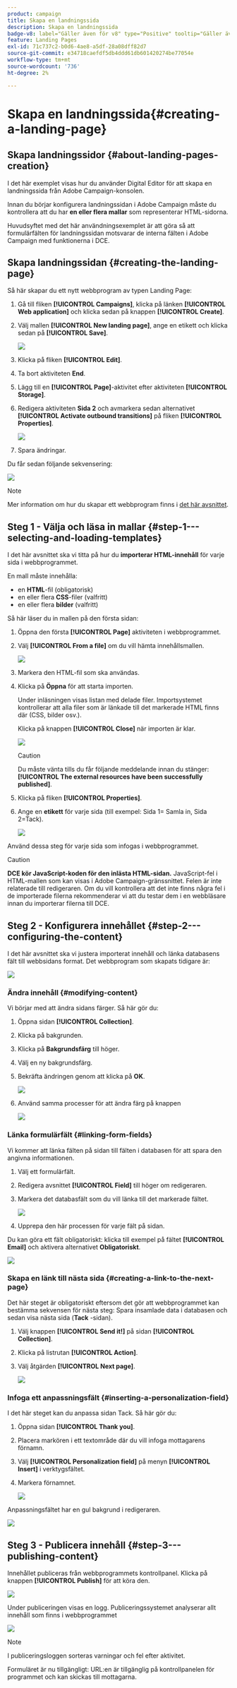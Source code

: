 ```yaml
---
product: campaign
title: Skapa en landningssida
description: Skapa en landningssida
badge-v8: label="Gäller även för v8" type="Positive" tooltip="Gäller även Campaign v8"
feature: Landing Pages
exl-id: 71c737c2-b0d6-4ae8-a5df-28a08dff82d7
source-git-commit: e34718caefdf5db4ddd61db601420274be77054e
workflow-type: tm+mt
source-wordcount: '736'
ht-degree: 2%

---
```


# Skapa en landningssida{#creating-a-landing-page}



## Skapa landningssidor {#about-landing-pages-creation}

I det här exemplet visas hur du använder Digital Editor för att skapa en landningssida från Adobe Campaign-konsolen.

Innan du börjar konfigurera landningssidan i Adobe Campaign måste du kontrollera att du har **en eller flera mallar** som representerar HTML-sidorna.

Huvudsyftet med det här användningsexemplet är att göra så att formulärfälten för landningssidan motsvarar de interna fälten i Adobe Campaign med funktionerna i DCE.

## Skapa landningssidan {#creating-the-landing-page}

Så här skapar du ett nytt webbprogram av typen Landing Page:

1. Gå till fliken **[!UICONTROL Campaigns]**, klicka på länken **[!UICONTROL Web application]** och klicka sedan på knappen **[!UICONTROL Create]**.
1. Välj mallen **[!UICONTROL New landing page]**, ange en etikett och klicka sedan på **[!UICONTROL Save]**.

   ![](assets/dce_uc1_newlandingpage.png)

1. Klicka på fliken **[!UICONTROL Edit]**.
1. Ta bort aktiviteten **End**.
1. Lägg till en **[!UICONTROL Page]**-aktivitet efter aktiviteten **[!UICONTROL Storage]**.
1. Redigera aktiviteten **Sida 2** och avmarkera sedan alternativet **[!UICONTROL Activate outbound transitions]** på fliken **[!UICONTROL Properties]**.

   ![](assets/dce_uc1_transition.png)

1. Spara ändringar.

Du får sedan följande sekvensering:

![](assets/dce_uc1_edition_activity.png)

>[!NOTE]
>
>Mer information om hur du skapar ett webbprogram finns i [det här avsnittet](creating-a-new-web-application.md).

## Steg 1 - Välja och läsa in mallar {#step-1---selecting-and-loading-templates}

I det här avsnittet ska vi titta på hur du **importerar HTML-innehåll** för varje sida i webbprogrammet.

En mall måste innehålla:

* en **HTML**-fil (obligatorisk)
* en eller flera **CSS**-filer (valfritt)
* en eller flera **bilder** (valfritt)

Så här läser du in mallen på den första sidan:

1. Öppna den första **[!UICONTROL Page]** aktiviteten i webbprogrammet.
1. Välj **[!UICONTROL From a file]** om du vill hämta innehållsmallen.

   ![](assets/dce_uc1_selectmodel.png)

1. Markera den HTML-fil som ska användas.
1. Klicka på **Öppna** för att starta importen.

   Under inläsningen visas listan med delade filer. Importsystemet kontrollerar att alla filer som är länkade till det markerade HTML finns där (CSS, bilder osv.).

   Klicka på knappen **[!UICONTROL Close]** när importen är klar.

   ![](assets/dce_uc1_import.png)

   >[!CAUTION]
   >
   >Du måste vänta tills du får följande meddelande innan du stänger: **[!UICONTROL The external resources have been successfully published]**.

1. Klicka på fliken **[!UICONTROL Properties]**.
1. Ange en **etikett** för varje sida (till exempel: Sida 1= Samla in, Sida 2=Tack).

   ![](assets/dce_uc1_pagelabel.png)

Använd dessa steg för varje sida som infogas i webbprogrammet.

>[!CAUTION]
>
>**DCE kör JavaScript-koden för den inlästa HTML-sidan.** JavaScript-fel i HTML-mallen som kan visas i Adobe Campaign-gränssnittet. Felen är inte relaterade till redigeraren. Om du vill kontrollera att det inte finns några fel i de importerade filerna rekommenderar vi att du testar dem i en webbläsare innan du importerar filerna till DCE.

## Steg 2 - Konfigurera innehållet {#step-2---configuring-the-content}

I det här avsnittet ska vi justera importerat innehåll och länka databasens fält till webbsidans format. Det webbprogram som skapats tidigare är:

![](assets/dce_uc1_lp_enchainement.png)

### Ändra innehåll {#modifying-content}

Vi börjar med att ändra sidans färger. Så här gör du:

1. Öppna sidan **[!UICONTROL Collection]**.
1. Klicka på bakgrunden.
1. Klicka på **Bakgrundsfärg** till höger.
1. Välj en ny bakgrundsfärg.
1. Bekräfta ändringen genom att klicka på **OK**.

   ![](assets/dce_uc1_changecolor.png)

1. Använd samma processer för att ändra färg på knappen

   ![](assets/dce_uc1_finalcolor.png)

### Länka formulärfält {#linking-form-fields}

Vi kommer att länka fälten på sidan till fälten i databasen för att spara den angivna informationen.

1. Välj ett formulärfält.
1. Redigera avsnittet **[!UICONTROL Field]** till höger om redigeraren.
1. Markera det databasfält som du vill länka till det markerade fältet.

   ![](assets/dce_uc1_mapping.png)

1. Upprepa den här processen för varje fält på sidan.

Du kan göra ett fält obligatoriskt: klicka till exempel på fältet **[!UICONTROL Email]** och aktivera alternativet **Obligatoriskt**.

![](assets/dce_uc1_fieldmandatory.png)

### Skapa en länk till nästa sida {#creating-a-link-to-the-next-page}

Det här steget är obligatoriskt eftersom det gör att webbprogrammet kan bestämma sekvensen för nästa steg: Spara insamlade data i databasen och sedan visa nästa sida (**Tack** -sidan).

1. Välj knappen **[!UICONTROL Send it!]** på sidan **[!UICONTROL Collection]**.
1. Klicka på listrutan **[!UICONTROL Action]**.
1. Välj åtgärden **[!UICONTROL Next page]**.

   ![](assets/dce_uc1_actionbouton.png)

### Infoga ett anpassningsfält {#inserting-a-personalization-field}

I det här steget kan du anpassa sidan Tack. Så här gör du:

1. Öppna sidan **[!UICONTROL Thank you]**.
1. Placera markören i ett textområde där du vill infoga mottagarens förnamn.
1. Välj **[!UICONTROL Personalization field]** på menyn **[!UICONTROL Insert]** i verktygsfältet.
1. Markera förnamnet.

   ![](assets/dce_uc1_persochamp.png)

Anpassningsfältet har en gul bakgrund i redigeraren.

![](assets/dce_uc1_edit_champperso.png)

## Steg 3 - Publicera innehåll {#step-3---publishing-content}

Innehållet publiceras från webbprogrammets kontrollpanel. Klicka på knappen **[!UICONTROL Publish]** för att köra den.

![](assets/dce_uc1_pub_dashboard.png)

Under publiceringen visas en logg. Publiceringssystemet analyserar allt innehåll som finns i webbprogrammet

![](assets/dce_uc1_pub_dashboard_journal.png)

>[!NOTE]
>
>I publiceringsloggen sorteras varningar och fel efter aktivitet.

Formuläret är nu tillgängligt: URL:en är tillgänglig på kontrollpanelen för programmet och kan skickas till mottagarna.
